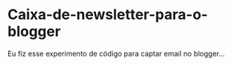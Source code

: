 # Caixa-de-newsletter-para-o-blogger
Eu fiz esse experimento de código para captar email no blogger...
